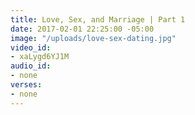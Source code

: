 ```yaml
---
title: Love, Sex, and Marriage | Part 1
date: 2017-02-01 22:25:00 -05:00
image: "/uploads/love-sex-dating.jpg"
video_id:
- xaLygd6YJ1M
audio_id:
- none
verses:
- none
---
```


